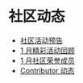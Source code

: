 # 社区动态

- [社区活动预告](1-upcoming-events.md)
- [1 月精彩活动回顾](2-event-summary.md)
- [1 月社区荣誉成员](3-mva-202301.md)
- [Contributor 动态](4-contributors.md)

